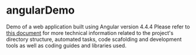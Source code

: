 # angularDemo
Demo of a web application built using Angular version 4.4.4
Please refer to [this document](./README2.md) for more technical information related to the project's directory structure, automated tasks, code scafolding and development tools as well as coding guides and libraries used.